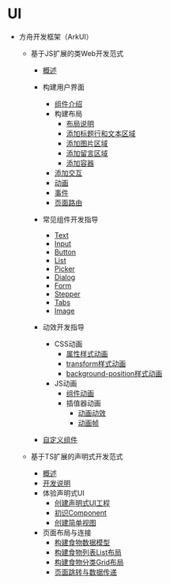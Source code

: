 # UI

- 方舟开发框架（ArkUI）
    - 基于JS扩展的类Web开发范式
        - [概述](ui-js-overview.md)
        - 构建用户界面
            - [组件介绍](ui-js-building-ui-component.md)
            - 构建布局
                - [布局说明](ui-js-building-ui-layout-intro.md)
                - [添加标题行和文本区域](ui-js-building-ui-layout-text.md)
                - [添加图片区域](ui-js-building-ui-layout-image.md)
                - [添加留言区域](ui-js-building-ui-layout-comment.md)
                - [添加容器](ui-js-building-ui-layout-external-container.md)
            - [添加交互](ui-js-building-ui-interactions.md)
            - [动画](ui-js-building-ui-animation.md)
            - [事件](ui-js-building-ui-event.md)
            - [页面路由](ui-js-building-ui-routes.md)
        - 常见组件开发指导
            - [Text](ui-js-components-text.md)
            - [Input](ui-js-components-input.md)
            - [Button](ui-js-components-button.md)
            - [List](ui-js-components-list.md)
            - [Picker](ui-js-components-picker.md)
            - [Dialog](ui-js-components-dialog.md)
            - [Form](ui-js-components-form.md)
            - [Stepper](ui-js-components-stepper.md)
            - [Tabs](ui-js-component-tabs.md)
            - [Image](ui-js-components-images.md)
        - 动效开发指导
            - CSS动画
                - [属性样式动画](ui-js-animate-attribute-style.md)
                - [transform样式动画](ui-js-animate-transform.md)
                - [background-position样式动画](ui-js-animate-background-position-style.md)
            - JS动画
                -   [组件动画](ui-js-animate-component.md)
                -   插值器动画
                    -   [动画动效](ui-js-animate-dynamic-effects.md)
                    -   [动画帧](ui-js-animate-frame.md)
        
        - [自定义组件](ui-js-custom-components.md)
        
    - 基于TS扩展的声明式开发范式
        - [概述](ui-ts-overview.md)
        - [开发说明](ui-ts-developing-intro.md)
        - 体验声明式UI
            - [创建声明式UI工程](ui-ts-creating-project.md)
            - [初识Component](ui-ts-components.md)
            - [创建简单视图](ui-ts-creating-simple-page.md)
        - 页面布局与连接
            - [构建食物数据模型](ui-ts-building-data-model.md)
            - [构建食物列表List布局](ui-ts-building-category-list-layout.md)
            - [构建食物分类Grid布局](ui-ts-building-category-grid-layout.md)
            - [页面跳转与数据传递](ui-ts-page-redirection-data-transmission.md)
